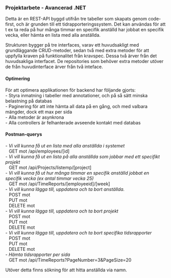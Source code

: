 <h3>Projektarbete - Avancerad .NET</h3>

Detta är en REST-API byggd utifrån tre tabeller som skapats genom code-first, och är grunden till ett tidrapporteringssystem. Det kan användas för att t ex ta reda 
på hur många timmar en specifik anställd har jobbat en specifik vecka, eller hämta en lista med alla anställda.

Strukturen bygger på tre interfaces, varav ett huvudsakligt med grundläggande CRUD-metoder, sedan två med extra metoder för att uppfylla kraven på funktionalitet från 
kravspec. Dessa två ärver från det huvudsakliga interfacet. 
De repositories som behöver extra metoder utöver de från huvudinterface ärver från två inteface.



<h4>Optimering</h4>
För att optimera applikationen för backend har följande gjorts:<br>
- Styra inmatning i tabeller med annotationer, och på så sätt minska belastning på databas<br>
- Paginering för att inte hämta all data på en gång, och med valbara mängder, dock ett max per sida<br>
- Alla metoder är asynkrona<br>
- Alla controllers är felhanterade avseende kontakt med databas


<h4>Postman-querys</h4>
<i>- Vi vill kunna få ut en lista med alla anställda i systemet <br></i>
&ensp; GET mot /api/employees/[id]<br>
<i>- Vi vill kunna få ut en lista på alla anställda som jobbar med ett specifikt projekt<br></i>
&ensp; GET mot /api/Projects/listemp/[project]<br>
<i>- Vi vill kunna få ut hur många timmar en specifik anställd jobbat en specifik vecka (ex antal timmar vecka 25)<br></i>
&ensp; GET mot /api/TimeReports/[employeeid]/[week]<br>
<i>- Vi vill kunna lägga till, uppdatera och ta bort anställda.<br></i>
&ensp; POST mot <br>
&ensp; PUT mot <br>
&ensp; DELETE mot <br>
<i>- Vi vill kunna lägga till, uppdatera och ta bort projekt<br></i>
&ensp; POST mot <br>
&ensp; PUT mot <br>
&ensp; DELETE mot <br>
<i>- Vi vill kunna lägga till, uppdatera och ta bort specifika tidsrapporter<br></i>
&ensp; POST mot <br>
&ensp; PUT mot <br>
&ensp; DELETE mot <br>
<i>- Hämta tidsrapporter per sida<br></i>
&ensp; GET mot /api/TimeReports?PageNumber=3&PageSize=20<br>

Utöver detta finns sökning för att hitta anställda via namn.
